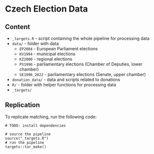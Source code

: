 # Czech Election Data

## Content

- `_targets.R` - script containing the whole pipeline for processing data
- `data/` - folder with data
  - `EP2004` - European Parliament elections
  - `KV1994` - municipal elections
  - `KZ2000` - regional elections
  - `PS1996` - parliamentary elections (Chamber of Deputies, lower chamber)
  - `SE1996_2022` - parliamentary elections (Senate, upper chamber)
- `donation_data/` - data and scripts related to donations
- `R/` - folder with helper functions for processing data
- `_targets/`

## Replication

To replicate matching, run the following code: 
```
# TODO: install dependencies

# source the pipeline
source("_targets.R")
# run the pipeline
targets::tar_make()
```

